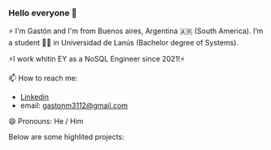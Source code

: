 ### Hello everyone 👋

⚡ I'm Gastón and I'm from Buenos aires, Argentina 🇦🇷 (South America). I’m a student 👨‍💻 in Universidad de Lanús (Bachelor degree of Systems). 

⚡I work whitin EY as a NoSQL Engineer since 2021!⚡ 
 
 📫 How to reach me: 
- [Linkedin](https://www.linkedin.com/in/gast%C3%B3n-martinez-a2189a1a2/)
- email: gastonm3112@gmail.com

😄 Pronouns: He / Him

Below are some highlited projects:

<!--
**gastonm3112/gastonm3112** is a ✨ _special_ ✨ repository because its `README.md` (this file) appears on your GitHub profile.

